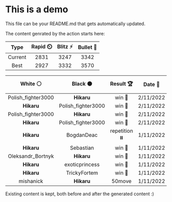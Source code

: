 # This is a demo

This file can be your README.md that gets automatically updated.

The content genrated by the action starts here:

<!--START_SECTION:chessStats-->
<!-- Automatically generated with https://github.com/Balastrong/chess-stats-action -->

| Type | Rapid ⏲️ | Blitz ⚡ | Bullet 🔫 |
|:---:|:---:|:---:|:---:|
| Current | 2831 | 3247 | 3342 |
| Best | 2927 | 3332 | 3570 |

| White ⚪ | Black ⚫ | Result 🏆 | Date 📅 | Position 🗺️ | Type 🕕 |
|:---:|:---:|:---:|:---:|:---:|:---:|
| Polish_fighter3000 | **Hikaru** | win 🥇 | 2/11/2022 | <a href="http://www.ee.unb.ca/cgi-bin/tervo/fen.pl?select=3Q4/1p3pk1/p1p3p1/P7/1P1P1qP1/2p2P1P/5K2/8 w - -">Link</a> | Rapid |
| **Hikaru** | Polish_fighter3000 | win 🥇 | 2/11/2022 | <a href="http://www.ee.unb.ca/cgi-bin/tervo/fen.pl?select=5k2/b7/Pp5p/1B2p3/6P1/2p5/2K4P/8 b - g3">Link</a> | Rapid |
| Polish_fighter3000 | **Hikaru** | win 🥇 | 2/11/2022 | <a href="http://www.ee.unb.ca/cgi-bin/tervo/fen.pl?select=3r4/8/8/5n1p/R7/4pk1P/2K5/8 w - -">Link</a> | Rapid |
| **Hikaru** | Polish_fighter3000 | win 🥇 | 2/11/2022 | <a href="http://www.ee.unb.ca/cgi-bin/tervo/fen.pl?select=3k4/1Q6/P1n3P1/8/3bKP2/8/2r5/8 b - -">Link</a> | Rapid |
| **Hikaru** | BogdanDeac | repetition ⏸️ | 1/11/2022 | <a href="http://www.ee.unb.ca/cgi-bin/tervo/fen.pl?select=r1b1kb1r/ppp2ppp/3q4/8/P2Q4/8/1PP2PPP/RNB2RK1 w kq -">Link</a> | Blitz |
| **Hikaru** | Sebastian | win 🥇 | 1/11/2022 | <a href="http://www.ee.unb.ca/cgi-bin/tervo/fen.pl?select=1k6/1n2bpp1/Pp2p3/1Np1P1p1/8/2P3PP/1P3PB1/6K1 b - -">Link</a> | Blitz |
| Oleksandr_Bortnyk | **Hikaru** | win 🥇 | 1/11/2022 | <a href="http://www.ee.unb.ca/cgi-bin/tervo/fen.pl?select=8/2p5/1r5R/p2p1k1P/P7/8/2r2PK1/8 w - -">Link</a> | Blitz |
| **Hikaru** | exoticprincess | win 🥇 | 1/11/2022 | <a href="http://www.ee.unb.ca/cgi-bin/tervo/fen.pl?select=2K5/P7/3k4/8/8/8/8/8 b - -">Link</a> | Blitz |
| **Hikaru** | TrickyFortem | win 🥇 | 1/11/2022 | <a href="http://www.ee.unb.ca/cgi-bin/tervo/fen.pl?select=4k3/3n1pq1/2Q2b2/2N1pP2/2P3Bp/P2P3P/2K2P2/8 b - -">Link</a> | Blitz |
| mishanick | **Hikaru** | 50move  | 1/11/2022 | <a href="http://www.ee.unb.ca/cgi-bin/tervo/fen.pl?select=r7/5R2/8/8/8/2b1P3/4kPK1/8 w - -">Link</a> | Blitz |

<!--END_SECTION:chessStats-->

Existing content is kept, both before and after the generated content :)
